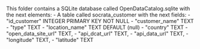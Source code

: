  This folder contains a SQLite database called OpenDataCatalog.sqlite with the next elements:
    - A table called socrata_customer with the next fields:
        -"id_customer" INTEGER PRIMARY KEY NOT NULL
        - "customer_name" TEXT
        - "type" TEXT
        - "location_name" TEXT DEFAULT (null) 
        - "country" TEXT
        - "open_data_site_url" TEXT,
        - "api_dcat_url" TEXT,
        - "api_data_url" TEXT,
        - "longitude" TEXT,
        - "latitude" TEXT
